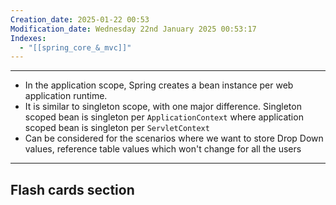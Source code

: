 ```yaml
---
Creation_date: 2025-01-22 00:53
Modification_date: Wednesday 22nd January 2025 00:53:17
Indexes:
  - "[[spring_core_&_mvc]]"
---
```


----

- In the application scope, Spring creates a bean instance per web application runtime.
- It is similar to singleton scope, with one major difference. Singleton scoped bean is singleton per `ApplicationContext` where application scoped bean is singleton per `ServletContext`
- Can be considered for the scenarios where we want to store Drop Down values, reference table values which won't change for all the users



















---
## Flash cards section
